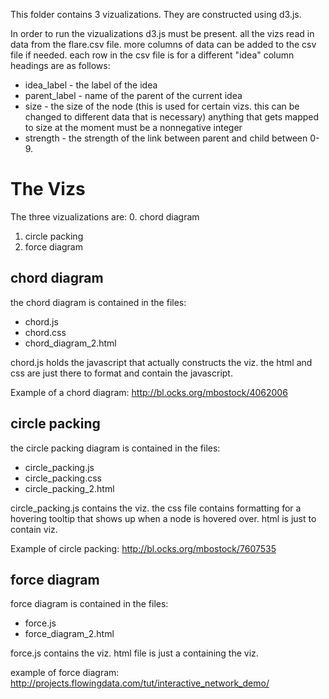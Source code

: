 This folder contains 3 vizualizations. They are constructed using d3.js.

In order to run the vizualizations d3.js must be present. all the vizs read in data from the flare.csv file.
more columns of data can be added to the csv file if needed.
each row in the csv file is for a different "idea"
column headings are as follows:

+ idea_label - the label of the idea
+ parent_label - name of the parent of the current idea
+ size - the size of the node (this is used for certain vizs. this can be changed to different data that is necessary) anything that gets mapped to size at the moment must be a nonnegative integer
+ strength - the strength of the link between parent and child between 0-9.

The Vizs
========

The three vizualizations are:
0. chord diagram
1. circle packing
2. force diagram


chord diagram
-------------

the chord diagram is contained in the files:
* chord.js
* chord.css
* chord_diagram_2.html

chord.js holds the javascript that actually constructs the viz. the html and css are just there to format and contain the javascript. 

Example of a chord diagram: http://bl.ocks.org/mbostock/4062006


circle packing
--------------

the circle packing diagram is contained in the files:
* circle_packing.js
* circle_packing.css
* circle_packing_2.html

circle_packing.js contains the viz. the css file contains formatting for a hovering tooltip that shows up when a node is hovered over. html is just to contain viz.

Example of circle packing: http://bl.ocks.org/mbostock/7607535


force diagram
-------------

force diagram is contained in the files:
* force.js
* force_diagram_2.html

force.js contains the viz. html file is just a containing the viz.

example of force diagram: http://projects.flowingdata.com/tut/interactive_network_demo/

